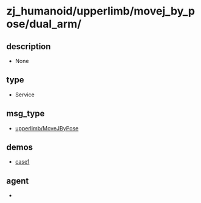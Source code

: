 
# zj_humanoid/upperlimb/movej_by_pose/dual_arm/

## description
- None


## type
- Service

## msg_type
- [upperlimb/MoveJByPose](../../../../zj_humanoid_types.md#upperlimb/MoveJByPose)

## demos
- [case1](./case1.yaml)


## agent
- 


